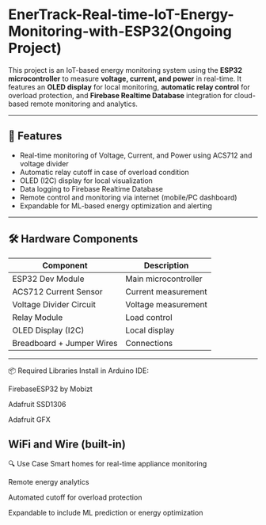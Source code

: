 # EnerTrack-Real-time-IoT-Energy-Monitoring-with-ESP32(Ongoing Project)


This project is an IoT-based energy monitoring system using the **ESP32 microcontroller** to measure **voltage, current, and power** in real-time. It features an **OLED display** for local monitoring, **automatic relay control** for overload protection, and **Firebase Realtime Database** integration for cloud-based remote monitoring and analytics.

---

## 🔧 Features

- Real-time monitoring of Voltage, Current, and Power using ACS712 and voltage divider
- Automatic relay cutoff in case of overload condition
- OLED (I2C) display for local visualization
- Data logging to Firebase Realtime Database
- Remote control and monitoring via internet (mobile/PC dashboard)
- Expandable for ML-based energy optimization and alerting

---

## 🛠️ Hardware Components

| Component              | Description                      |
|------------------------|----------------------------------|
| ESP32 Dev Module       | Main microcontroller             |
| ACS712 Current Sensor  | Current measurement              |
| Voltage Divider Circuit| Voltage measurement              |
| Relay Module           | Load control                     |
| OLED Display (I2C)     | Local display                    |
| Breadboard + Jumper Wires| Connections                  |

---
📦 Required Libraries
Install in Arduino IDE:

FirebaseESP32 by Mobizt

Adafruit SSD1306

Adafruit GFX

WiFi and Wire (built-in)
---
🔍 Use Case
Smart homes for real-time appliance monitoring

Remote energy analytics

Automated cutoff for overload protection

Expandable to include ML prediction or energy optimization
